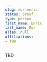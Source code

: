 ```yaml
---
slug: mor-enric
status: proof
type: person
first_name: Enric
last_name: Mor
alias: null
affiliations:
- TBD
---
```


TBD

